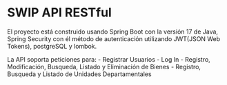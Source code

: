 # SWIP API RESTful

El proyecto está construido usando Spring Boot con la versión 17 de Java, Spring Security con él método de autenticación utilizando JWT(JSON Web Tokens), postgreSQL y lombok.

La API soporta peticiones para:
    - Registrar Usuarios
    - Log In
    - Registro, Modificación, Busqueda, Listado y Eliminación de Bienes
    - Registro, Busqueda y Listado de Unidades Departamentales
